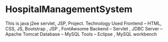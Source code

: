 # HospitalManagementSystem
This is java j2ee servlet, JSP, Project.
Technology Used
Frontend – HTML, CSS, JS, Bootstrap , JSP , FontAwsome
Backend – Servlet , JDBC
Server – Apache Tomcat
Database – MySQL
Tools – Eclipse , MySQL workbench
